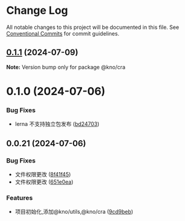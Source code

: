 # Change Log

All notable changes to this project will be documented in this file.
See [Conventional Commits](https://conventionalcommits.org) for commit guidelines.

## [0.1.1](https://e.coding.net/g-fvlo6487/forward/forward/compare/@kno/cra@0.1.0...@kno/cra@0.1.1) (2024-07-09)

**Note:** Version bump only for package @kno/cra

# 0.1.0 (2024-07-06)

### Bug Fixes

- lerna 不支持独立包发布 ([bd24703](https://e.coding.net/g-fvlo6487/forward/forward/commits/bd247034f763b493e2fa3d40c81db9e3ed16f52f))

## 0.0.21 (2024-07-06)

### Bug Fixes

- 文件权限更改 ([8f41f45](https://e.coding.net/g-fvlo6487/forward/forward/commits/8f41f457f44f35ee695af0ddc275f2db38306e5d))
- 文件权限更改 ([651e0ea](https://e.coding.net/g-fvlo6487/forward/forward/commits/651e0eaafe7c6521db68ef87820bcbe0fd3f4a95))

### Features

- 项目初始化,添加@kno/utils,@kno/cra ([9cd9beb](https://e.coding.net/g-fvlo6487/forward/forward/commits/9cd9bebfad759a8150f84462defd3468c4706640))
